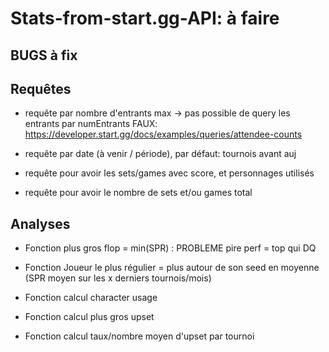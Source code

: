 # Stats-from-start.gg-API:  à faire

## BUGS à fix

## Requêtes 

- requête par nombre d'entrants max -> pas possible de query les entrants par numEntrants FAUX: https://developer.start.gg/docs/examples/queries/attendee-counts

- requête par date (à venir / période), par défaut: tournois avant auj

- requête pour avoir les sets/games avec score, et personnages utilisés

- requête pour avoir le nombre de sets et/ou games total

## Analyses

- Fonction plus gros flop = min(SPR) : PROBLEME pire perf = top qui DQ

- Fonction Joueur le plus régulier = plus autour de son seed en moyenne (SPR moyen sur les x derniers tournois/mois)

- Fonction calcul character usage

- Fonction calcul plus gros upset

- Fonction calcul taux/nombre moyen d'upset par tournoi 

